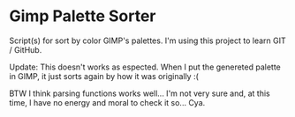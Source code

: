 # Gimp Palette Sorter
Script(s) for sort by color GIMP's palettes.
I'm using this project to learn GIT / GitHub.

Update: This doesn't works as espected.
When I put the genereted palette in GIMP, 
it just sorts again by how it was originally :(

BTW I think parsing functions works well... I'm not very sure
and, at this time, I have no energy and moral to check it so...
Cya.